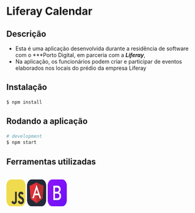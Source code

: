 # Liferay Calendar
## Descrição
- Esta é uma aplicação desenvolvida durante a residência de software com o ***Porto Digital, em parceria com a ***Liferay***,
- Na aplicação, os funcionários podem criar e participar de eventos elaborados nos locais do prédio da empresa Liferay

## Instalação

```bash
$ npm install 
```

## Rodando a aplicação

```bash
# development
$ npm start
```

## Ferramentas utilizadas

<div style="display: inline_block"><br>
  <img align="center" alt="Js" height="70" width="50" src="https://github.com/tandpfun/skill-icons/blob/main/icons/JavaScript.svg">
  <img align="center" alt="Angular" height="70" width="50" src="https://github.com/tandpfun/skill-icons/blob/main/icons/Angular-Dark.svg">
  <img align="center" alt="Bootstrap" height="70" width="50" src="https://github.com/tandpfun/skill-icons/blob/main/icons/Bootstrap.svg">
 </div>

